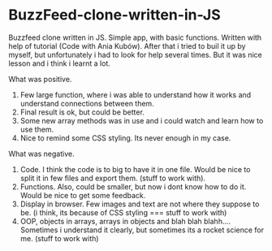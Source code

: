 # BuzzFeed-clone-written-in-JS

Buzzfeed clone written in JS.
Simple app, with basic functions. Written with help of tutorial (Code with Ania Kubów). After that i tried to buil it up by myself, but unfortunately i had to
look for help several times. But it was nice lesson and i think i learnt a lot.

What was positive.
  1. Few large function, where i was able to understand how it works and understand connections between them.
  2. Final result is ok, but could be better.
  3. Some new array methods was in use and i could watch and learn how to use them.
  4. Nice to remind some CSS styling. Its never enough in my case.
  
What was negative.
  1. Code. I think the code is to big to have it in one file. Would be nice to split it in few files and export them. (stuff to work with).
  2. Functions. Also, could be smaller, but now i dont know how to do it. Would be nice to get some feedback.
  3. Display in browser. Few images and text are not where they suppose to be. (i think, its because of CSS styling === stuff to work with)
  4. OOP, objects in arrays, arrays in objects and blah blah blahh.... Sometimes i understand it clearly, but sometimes its a rocket science for me. (stuff to work with)
  
  
  
